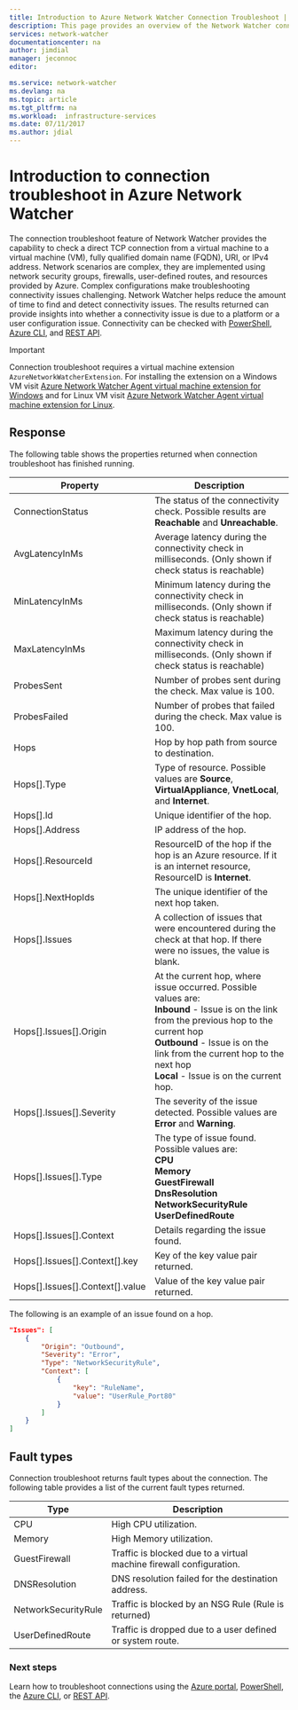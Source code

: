 ```yaml
---
title: Introduction to Azure Network Watcher Connection Troubleshoot | Microsoft Docs
description: This page provides an overview of the Network Watcher connection troubleshooting capability
services: network-watcher
documentationcenter: na
author: jimdial
manager: jeconnoc
editor: 

ms.service: network-watcher
ms.devlang: na
ms.topic: article
ms.tgt_pltfrm: na
ms.workload:  infrastructure-services
ms.date: 07/11/2017
ms.author: jdial
---
```


# Introduction to connection troubleshoot in Azure Network Watcher

The connection troubleshoot feature of Network Watcher provides the capability to check a direct TCP connection from a virtual machine to a virtual machine (VM), fully qualified domain name (FQDN), URI, or IPv4 address. Network scenarios are complex, they are implemented using network security groups, firewalls, user-defined routes, and resources provided by Azure. Complex configurations make troubleshooting connectivity issues challenging. Network Watcher helps reduce the amount of time to find and detect connectivity issues. The results returned can provide insights into whether a connectivity issue is due to a platform or a user configuration issue. Connectivity can be checked with [PowerShell](network-watcher-connectivity-powershell.md), [Azure CLI](network-watcher-connectivity-cli.md), and [REST API](network-watcher-connectivity-rest.md).

> [!IMPORTANT]
> Connection troubleshoot requires a virtual machine extension `AzureNetworkWatcherExtension`. For installing the extension on a Windows VM visit [Azure Network Watcher Agent virtual machine extension for Windows](../virtual-machines/windows/extensions-nwa.md) and for Linux VM visit [Azure Network Watcher Agent virtual machine extension for Linux](../virtual-machines/linux/extensions-nwa.md).

## Response

The following table shows the properties returned when connection troubleshoot has finished running.

|Property  |Description  |
|---------|---------|
|ConnectionStatus     | The status of the connectivity check. Possible results are **Reachable** and **Unreachable**.        |
|AvgLatencyInMs     | Average latency during the connectivity check in milliseconds. (Only shown if check status is reachable)        |
|MinLatencyInMs     | Minimum latency during the connectivity check in milliseconds. (Only shown if check status is reachable)        |
|MaxLatencyInMs     | Maximum latency during the connectivity check in milliseconds. (Only shown if check status is reachable)        |
|ProbesSent     | Number of probes sent during the check. Max value is 100.        |
|ProbesFailed     | Number of probes that failed during the check. Max value is 100.        |
|Hops     | Hop by hop path from source to destination.        |
|Hops[].Type     | Type of resource. Possible values are **Source**, **VirtualAppliance**, **VnetLocal**, and **Internet**.        |
|Hops[].Id | Unique identifier of the hop.|
|Hops[].Address | IP address of the hop.|
|Hops[].ResourceId | ResourceID of the hop if the hop is an Azure resource. If it is an internet resource, ResourceID is **Internet**. |
|Hops[].NextHopIds | The unique identifier of the next hop taken.|
|Hops[].Issues | A collection of issues that were encountered during the check at that hop. If there were no issues, the value is blank.|
|Hops[].Issues[].Origin | At the current hop, where issue occurred. Possible values are:<br/> **Inbound** - Issue is on the link from the previous hop to the current hop<br/>**Outbound** - Issue is on the link from the current hop to the next hop<br/>**Local** - Issue is on the current hop.|
|Hops[].Issues[].Severity | The severity of the issue detected. Possible values are **Error** and **Warning**. |
|Hops[].Issues[].Type |The type of issue found. Possible values are: <br/>**CPU**<br/>**Memory**<br/>**GuestFirewall**<br/>**DnsResolution**<br/>**NetworkSecurityRule**<br/>**UserDefinedRoute** |
|Hops[].Issues[].Context |Details regarding the issue found.|
|Hops[].Issues[].Context[].key |Key of the key value pair returned.|
|Hops[].Issues[].Context[].value |Value of the key value pair returned.|

The following is an example of an issue found on a hop.

```json
"Issues": [
    {
    	"Origin": "Outbound",
    	"Severity": "Error",
    	"Type": "NetworkSecurityRule",
    	"Context": [
            {
        		"key": "RuleName",
        		"value": "UserRule_Port80"
    	    }
        ]
    }
]
```
## Fault types

Connection troubleshoot returns fault types about the connection. The following table provides a list of the current fault types returned.

|Type  |Description  |
|---------|---------|
|CPU     | High CPU utilization.       |
|Memory     | High Memory utilization.       |
|GuestFirewall     | Traffic is blocked due to a virtual machine firewall configuration.        |
|DNSResolution     | DNS resolution failed for the destination address.        |
|NetworkSecurityRule    | Traffic is blocked by an NSG Rule (Rule is returned)        |
|UserDefinedRoute|Traffic is dropped due to a user defined or system route. |

### Next steps

Learn how to troubleshoot connections using the [Azure portal](network-watcher-connectivity-portal.md), [PowerShell](network-watcher-connectivity-powershell.md), the [Azure CLI](network-watcher-connectivity-cli.md), or [REST API](network-watcher-connectivity-rest.md).